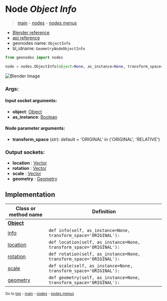 # Node *Object Info*

> [main](../index.md) - [nodes](nodes.md) - [nodes menus](nodes_menus.md)

- [Blender reference](https://docs.blender.org/manual/en/latest/modeling/geometry_nodes/input/object_info.html)
- [api reference](https://docs.blender.org/api/current/bpy.types.GeometryNodeObjectInfo.html)
- geonodes name: `ObjectInfo`
- bl_idname: `GeometryNodeObjectInfo`

```python
from geonodes import nodes

node = nodes.ObjectInfo(object=None, as_instance=None, transform_space='ORIGINAL')
```

![Blender Image](https://docs.blender.org/manual/en/latest/_images/node-types_GeometryNodeObjectInfo.webp)

### Args:

#### Input socket arguments:

- **object**: [Object](Object.md)
- **as_instance**: [Boolean](Boolean.md)

#### Node parameter arguments:

- **transform_space** (str): default = 'ORIGINAL' in ('ORIGINAL', 'RELATIVE')

### Output sockets:

- **location** : [Vector](Vector.md)
- **rotation** : [Vector](Vector.md)
- **scale** : [Vector](Vector.md)
- **geometry** : [Geometry](Geometry.md)

## Implementation

| Class or method name | Definition |
|----------------------|------------|
| **[Object](Object.md)** |
| [info](Object.md#info) | `def info(self, as_instance=None, transform_space='ORIGINAL'):` |
| [location](Object.md#location) | `def location(self, as_instance=None, transform_space='ORIGINAL'):` |
| [rotation](Object.md#rotation) | `def rotation(self, as_instance=None, transform_space='ORIGINAL'):` |
| [scale](Object.md#scale) | `def scale(self, as_instance=None, transform_space='ORIGINAL'):` |
| [geometry](Object.md#geometry) | `def geometry(self, as_instance=None, transform_space='ORIGINAL'):` |

<sub>Go to [top](#node-object-info) - [main](../index.md) - [nodes](nodes.md) - [nodes menus](nodes_menus.md)</sub>

